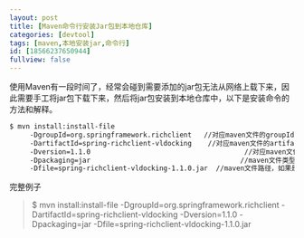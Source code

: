 ```yaml
---
layout: post
title: [Maven命令行安装Jar包到本地仓库]
categories: [devtool]
tags: [maven,本地安装jar,命令行]
id: [18566237650944]
fullview: false
---
```

使用Maven有一段时间了，经常会碰到需要添加的jar包无法从网络上载下来，因此需要手工将jar包下载下来，然后将jar包安装到本地仓库中，以下是安装命令的方法和解释。
```bash
$ mvn install:install-file
     -DgroupId=org.springframework.richclient   //对应maven文件的groupId
     -DartifactId=spring-richclient-vldocking    //对应maven文件的artifactId
     -Dversion=1.1.0                                      //对应maven文件的version
     -Dpackaging=jar                                     //maven文件类型
     -Dfile=spring-richclient-vldocking-1.1.0.jar  //maven文件路径，如果是当前目录，则直接写文件名
```

完整例子

> $ mvn install:install-file -DgroupId=org.springframework.richclient -DartifactId=spring-richclient-vldocking -Dversion=1.1.0 -Dpackaging=jar -Dfile=spring-richclient-vldocking-1.1.0.jar


